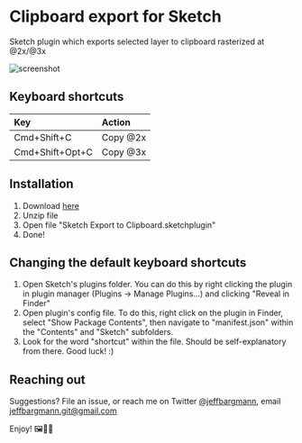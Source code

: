 # Clipboard export for Sketch
Sketch plugin which exports selected layer to clipboard rasterized at @2x/@3x

![screenshot](https://i.imgur.com/W5J3gPW.png)

## Keyboard shortcuts
| Key | Action |
|:-- |:--|
| Cmd+Shift+C | Copy @2x |
| Cmd+Shift+Opt+C | Copy @3x |

## Installation
1. Download [here](https://github.com/JeffBargmann/sketch-export-to-clipboard/archive/master.zip)
2. Unzip file
3. Open file "Sketch Export to Clipboard.sketchplugin"
4. Done!

## Changing the default keyboard shortcuts
1. Open Sketch's plugins folder. You can do this by right clicking the plugin in plugin manager (Plugins -> Manage Plugins...) and clicking "Reveal in Finder"
2. Open plugin's config file. To do this, right click on the plugin in Finder, select "Show Package Contents", then navigate to "manifest.json" within the "Contents" and "Sketch" subfolders.
3. Look for the word "shortcut" within the file. Should be self-explanatory from there. Good luck! :)

## Reaching out
Suggestions? File an issue, or reach me on Twitter [@jeffbargmann](http://twitter.com/jeffbargmann), email <jeffbargmann.git@gmail.com>

Enjoy! 🖼📲🎉
